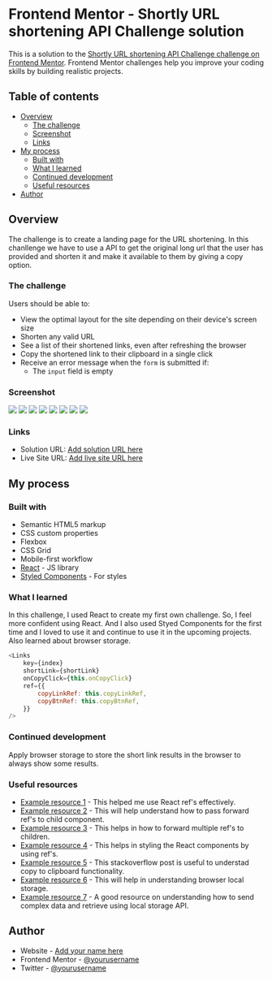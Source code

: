 # Frontend Mentor - Shortly URL shortening API Challenge solution

This is a solution to the [Shortly URL shortening API Challenge challenge on Frontend Mentor](https://www.frontendmentor.io/challenges/url-shortening-api-landing-page-2ce3ob-G). Frontend Mentor challenges help you improve your coding skills by building realistic projects.

## Table of contents

-   [Overview](#overview)
    -   [The challenge](#the-challenge)
    -   [Screenshot](#screenshot)
    -   [Links](#links)
-   [My process](#my-process)
    -   [Built with](#built-with)
    -   [What I learned](#what-i-learned)
    -   [Continued development](#continued-development)
    -   [Useful resources](#useful-resources)
-   [Author](#author)

## Overview

The challenge is to create a landing page for the URL shortening. In this chanllenge we have to use a API to get the original long url that the user has provided and shorten it and make it available to them by giving a copy option.

### The challenge

Users should be able to:

-   View the optimal layout for the site depending on their device's screen size
-   Shorten any valid URL
-   See a list of their shortened links, even after refreshing the browser
-   Copy the shortened link to their clipboard in a single click
-   Receive an error message when the `form` is submitted if:
    -   The `input` field is empty

### Screenshot

![](./src/assets/desktop1.JPG)
![](./src/assets/desktop2.JPG)
![](./src/assets/desktop3.JPG)
![](./src/assets/desktop4.JPG)
![](./src/assets/mobile1.JPG)
![](./src/assets/mobile2.JPG)
![](./src/assets/mobile3.JPG)
![](./src/assets/mobile4.JPG)

### Links

-   Solution URL: [Add solution URL here](https://github.com/gowthamss/react-url-shortner)
-   Live Site URL: [Add live site URL here](https://gowthamss.github.io/react-url-shortner/)

## My process

### Built with

-   Semantic HTML5 markup
-   CSS custom properties
-   Flexbox
-   CSS Grid
-   Mobile-first workflow
-   [React](https://reactjs.org/) - JS library
-   [Styled Components](https://styled-components.com/) - For styles

### What I learned

In this challenge, I used React to create my first own challenge. So, I feel more confident using React. And I also used Styed Components for the first time and I loved to use it and continue to use it in the upcoming projects. Also learned about browser storage.

```js
<Links
    key={index}
    shortLink={shortLink}
    onCopyClick={this.onCopyClick}
    ref={{
        copyLinkRef: this.copyLinkRef,
        copyBtnRef: this.copyBtnRef,
    }}
/>
```

### Continued development

Apply browser storage to store the short link results in the browser to always show some results.

### Useful resources

-   [Example resource 1](https://reactjs.org/docs/refs-and-the-dom.html) - This helped me use React ref's effectively.
-   [Example resource 2](https://reactjs.org/docs/forwarding-refs.html) - This will help understand how to pass forward ref's to child component.
-   [Example resource 3](https://stackoverflow.com/questions/53561913/react-forwarding-multiple-refs) - This helps in how to forward multiple ref's to children.
-   [Example resource 4](https://stackoverflow.com/questions/39597804/how-i-can-use-refs-to-change-styling-class-in-reactjs) - This helps in styling the React components by using ref's.
-   [Example resource 5](https://stackoverflow.com/questions/39501289/in-reactjs-how-to-copy-text-to-clipboard) - This stackoverflow post is useful to understad copy to clipboard functionality.
-   [Example resource 6](https://developer.mozilla.org/en-US/docs/Web/API/Window/localStorage) - This will help in understanding browser local storage.
-   [Example resource 7](https://stackoverflow.com/questions/43762363/how-to-store-an-array-of-objects-in-local-storage) - A good resource on understanding how to send complex data and retrieve using local storage API.

## Author

-   Website - [Add your name here](https://www.your-site.com)
-   Frontend Mentor - [@yourusername](https://www.frontendmentor.io/profile/gowthamss)
-   Twitter - [@yourusername](https://www.twitter.com/@gowthamss)
